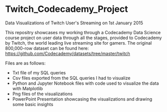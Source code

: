 # Twitch_Codecademy_Project
Data Visualizations of Twitch User's Streaming on 1st January 2015

This repositry showcases my working through a Codecademy Data Science course project on user data through all the stages, provided to Codecademy by Twitch, the world leading live streaming site for gamers. The original 800,000-row dataset can be found here: https://github.com/Codecademy/datasets/tree/master/twitch

Files are as follows:

- Txt file of my SQL queries
- Csv files exported from the SQL queries I had to visualize
- Python and Jupyter Notebook files with code used to visualize the data with Matplotlib
- Png files of the visualizations
- PowerPoint Presentation showcasing the visualizations and drawing some basic insights
